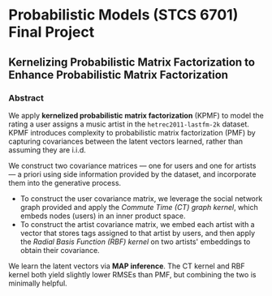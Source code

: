 # Probabilistic Models (STCS 6701) Final Project

## Kernelizing Probabilistic Matrix Factorization to Enhance Probabilistic Matrix Factorization

### Abstract

We apply **kernelized probabilistic matrix factorization** (KPMF) to model the rating a user assigns a music artist in the `hetrec2011-lastfm-2k` dataset. KPMF introduces complexity to probabilistic matrix factorization (PMF) by capturing covariances between the latent vectors learned, rather than assuming they are i.i.d. 

We construct two covariance matrices — one for users and one for artists — a priori using side information provided by the dataset, and incorporate them into the generative process. 

- To construct the user covariance matrix, we leverage the social network graph provided and apply the *Commute Time (CT) graph kernel*, which embeds nodes (users) in an inner product space.
- To construct the artist covariance matrix, we embed each artist with a vector that stores tags assigned to that artist by users, and then apply the *Radial Basis Function (RBF) kernel* on two artists' embeddings to obtain their covariance.

We learn the latent vectors via **MAP inference**. The CT kernel and RBF kernel both yield slightly lower RMSEs than PMF, but combining the two is minimally helpful.
